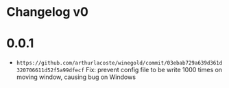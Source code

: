 # Changelog v0

# 0.0.1
- `https://github.com/arthurlacoste/winegold/commit/03ebab729a639d361d320706611d52f5a99dfecf` Fix: prevent config file to be write 1000 times on moving window, causing bug on Windows
